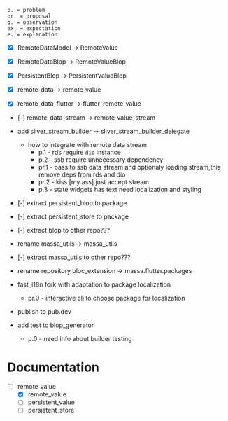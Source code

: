 
```
p. = problem
pr. = proposal
o. = observation
ex. = expectation
e. = explanation
```

- [x] RemoteDataModel -> RemoteValue
- [x] RemoteDataBlop -> RemoteValueBlop
- [x] PersistentBlop -> PersistentValueBlop

- [x] remote_data -> remote_value
- [x] remote_data_flutter -> flutter_remote_value
- [-] remote_data_stream -> remote_value_stream
- add sliver_stream_builder -> sliver_stream_builder_delegate
    - how to integrate with remote data stream
        - p.1 - rds require `dio` instance 
        - p.2 - ssb require unnecessary dependency
        - pr.1 - pass to ssb data stream and optionaly loading stream,this remove deps from rds and dio
        - pr.2 - kiss [my ass] just accept stream
        - p.3 - state widgets has text need localization and styling

- [-] extract persistent_blop to package
- [-] extract persistent_store to package
- [-] extract blop to other repo???

- rename massa_utils -> massa_utils
- [-] extract massa_utils to other repo???

- rename repository bloc_extension -> massa.flutter.packages
- fast_i18n fork with adaptation to package localization
    - pr.0 - interactive cli to choose package for localization
- publish to pub.dev

- add test to blop_generator
    - p.0 - need info about builder testing

# Documentation

- [ ] remote_value
    - [x] remote_value
    - [ ] persistent_value
    - [ ] persistent_store
